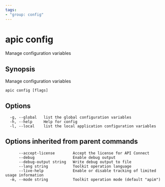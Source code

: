 ```yaml
---
tags:
- "group: config"
---
```

# apic config

Manage configuration variables

## Synopsis

Manage configuration variables

```
apic config [flags]
```


## Options

```
  -g, --global   list the global configuration variables
  -h, --help     Help for config
  -l, --local    list the local application configuration variables
```

## Options inherited from parent commands

```
      --accept-license        Accept the license for API Connect
      --debug                 Enable debug output
      --debug-output string   Write debug output to file
      --lang string           Toolkit operation language
      --live-help             Enable or disable tracking of limited usage information
  -m, --mode string           Toolkit operation mode (default "apim")
```
